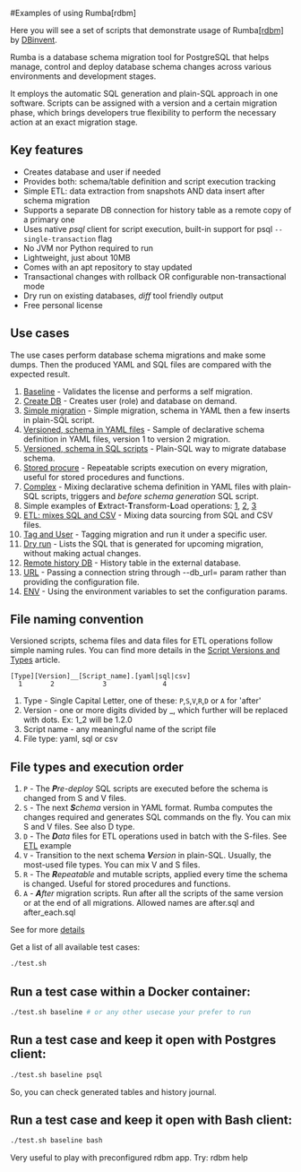 #Examples of using Rumba[rdbm]

Here you will see a set of scripts that demonstrate usage of Rumba[[rdbm]](https://www.dbinvent.com/rdbm/) by [DBinvent](https://www.linkedin.com/company/dbinvent).

Rumba is a database schema migration tool for PostgreSQL that helps manage, control and deploy database schema changes across various environments and development stages.

It employs the automatic SQL generation and plain-SQL approach in one software. Scripts can be assigned with a version and a certain migration phase, which brings developers true flexibility to perform the necessary action at an exact migration stage.

## Key features
- Creates database and user if needed
- Provides both: schema/table definition and script execution tracking
- Simple ETL: data extraction from snapshots AND data insert after schema migration
- Supports a separate DB connection for history table as a remote copy of a primary one
- Uses native _psql_ client for script execution, built-in support for psql `--single-transaction` flag
- No JVM nor Python required to run
- Lightweight, just about 10MB
- Comes with an apt repository to stay updated
- Transactional changes with rollback OR configurable non-transactional mode
- Dry run on existing databases, _diff_ tool friendly output
- Free personal license

## Use cases

The use cases perform database schema migrations and make some dumps. Then the produced YAML and SQL files are compared with the expected result.

1. [Baseline](examples/baseline/) - Validates the license and performs a self migration.
2. [Create DB](examples/createdb/) - Creates user (role) and database on demand.
3. [Simple migration](examples/simple/) - Simple migration, schema in YAML then a few inserts in plain-SQL script.
4. [Versioned, schema in YAML files](examples/schemas/) - Sample of declarative schema definition in YAML files, version 1 to version 2 migration.
5. [Versioned, schema in SQL scripts](examples/versions/) - Plain-SQL way to migrate database schema.
6. [Stored procure](examples/sp/) - Repeatable scripts execution on every migration, useful for stored procedures and functions.
7. [Complex](examples/complex/) - Mixing declarative schema definition in YAML files with plain-SQL scripts, triggers and _before schema generation_ SQL script.
8. Simple examples of **E**xtract-**T**ransform-**L**oad operations: [1](examples/s1etl/), [2](examples/s2etl/), [3](examples/s3etl/)
9. [ETL: mixes SQL and CSV](examples/etl/) - Mixing data sourcing from SQL and CSV files.
10. [Tag and User](examples/tag/) - Tagging migration and run it under a specific user.
11. [Dry run](examples/dryrun/) - Lists the SQL that is generated for upcoming migration, without making actual changes.
12. [Remote history DB](examples/logdb/) - History table in the external database.
13. [URL](examples/url/) - Passing a connection string through --db_url= param rather than providing the configuration file.
14. [ENV](examples/env/) - Using the environment variables to set the configuration params.

## File naming convention

Versioned scripts, schema files and data files for ETL operations follow simple naming rules. You can find more details in the [Script Versions and Types](https://www.dbinvent.com/rdbm/guide/script-versions-and-types) article.

```shell
[Type][Version]__[Script_name].[yaml|sql|csv]
  1       2            3              4
```

1. Type - Single Capital Letter, one of these: `P`,`S`,`V`,`R`,`D` or `A` for 'after'
2. Version - one or more digits divided by _, which further will be replaced with dots. Ex: 1_2 will be 1.2.0
3. Script name - any meaningful name of the script file
4. File type: yaml, sql or csv

## File types and execution order
1. `P` - The _**P**re-deploy_ SQL scripts are executed before the schema is changed from S and V files.
2. `S` - The next _**S**chema_ version in YAML format. Rumba computes the changes required and generates SQL commands on the fly. You can mix S and V files. See also D type.
3. `D` - The _**D**ata_ files for ETL operations used in batch with the S-files. See [ETL](examples/etl/) example
4. `V` - Transition to the next schema _**V**ersion_ in plain-SQL. Usually, the most-used file types. You can mix V and S files.
5. `R` - The _**R**epeatable_ and mutable scripts, applied every time the schema is changed. Useful for stored procedures and functions.
6. `A` - _**A**fter_ migration scripts. Run after all the scripts of the same version or at the end of all migrations. Allowed names are after.sql and after_each.sql


See for more [details](https://www.dbinvent.com/rdbm/guide/script-versions-and-types) 


Get a list of all available test cases:
```bash
./test.sh 

```


## Run a test case within a Docker container:
```bash
./test.sh baseline # or any other usecase your prefer to run

```

## Run a test case and keep it open with Postgres client:
```bash
./test.sh baseline psql

```
So, you can check generated tables and history journal.

## Run a test case and keep it open with Bash client:
```bash
./test.sh baseline bash

```
Very useful to play with preconfigured rdbm app. Try: rdbm help

